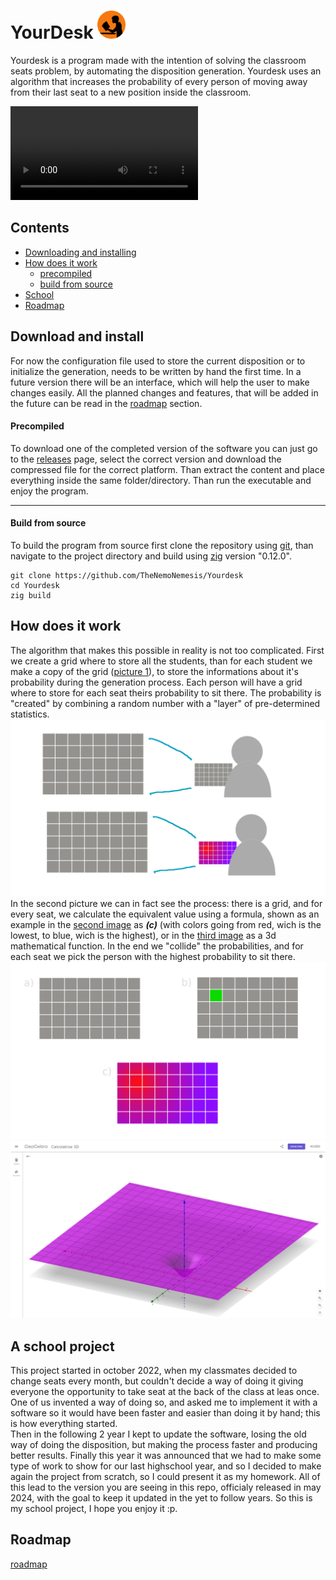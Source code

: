 # YourDesk  <img src=".github/yourdesk.png" width="45" height="45" class="center">

Yourdesk is a program made with the intention of solving the classroom seats problem, by automating the disposition generation. 
Yourdesk uses an algorithm that increases the probability of every person of moving away from their last seat to a new position inside the classroom.

![simple classroom example](.github/video1.mp4) 

## Contents

- [Downloading and installing](#download-and-install)
- [How does it work](#how-does-it-work) 
    - [precompiled](#precompiled)
    - [build from source](#build-from-source)
- [School](#a-school-project) 
- [Roadmap](#roadmap)


## Download and install

For now the configuration file used to store the current disposition or to initialize the generation, needs to be written by hand the first time.
In a future version there will be an interface, which will help the user to make changes easily. All the planned changes and features, that will be added in the future can be read in the [roadmap](todo.md) section.

#### Precompiled

To download one of the completed version of the software you can just go to the [releases](https://github.com/TheNemoNemesis/Yourdesk/releases) page, select the correct version and download
the compressed file for the correct platform. Than extract the content and place everything inside the same folder/directory. Than run the executable and 
enjoy the program.

----------------

#### Build from source

To build the program from source first clone the repository using [git](https://git-scm.com/), than navigate to the project directory and build using [zig](https://ziglang.org/) version "0.12.0".

```
git clone https://github.com/TheNemoNemesis/Yourdesk
cd Yourdesk
zig build
```


## How does it work
The algorithm that makes this possible in reality is not too complicated. First we create a grid where to store
all the students, than for each student we make a copy of the grid ([picture 1](.github/img1.png)), to store the informations about it's probability during the generation process.
Each person will have a grid where to store for each seat theirs probability to sit there. The probability is "created" by combining a random number with
a "layer" of pre-determined statistics.
![Picture 1](.github/img1.png) 
In the second picture we can in fact see the process: there is a grid, and for every seat, we calculate the equivalent
value using a formula, shown as an example in the [second image](.github/img2.png) as ***(c)*** (with colors going from red, wich is the lowest, to blue, wich is the highest), or in the [third image](.github/img3.png) as a 3d mathematical function. In the end we "collide" the probabilities, and for each seat we pick the person with the
highest probability to sit there.
![Picture 2](.github/img2.png) 
![Picture 3](.github/img3.png) 


## A school project
This project started in october 2022, when my classmates decided to change seats every month, but couldn't decide a way of doing it giving everyone the opportunity to take seat at the back of the class at leas once.
One of us invented a way of doing so, and asked me to implement it with a software so it would have been faster and easier than doing it by hand; this is how everything started.  
Then in the following 2 year I kept to update the software, losing the old way of doing the disposition, but making the process faster and producing better results. Finally this year it was announced that we had to make some type of work to show
for our last highschool year, and so I decided to make again the project from scratch, so I could present it as my homework. All of this lead to the version you are seeing in this repo, officialy released in may 2024,
with the goal to keep it updated in the yet to follow years. So this is my school project, I hope you enjoy it :p.

## Roadmap
[roadmap](todo.md) 
